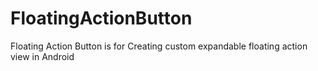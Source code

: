 # FloatingActionButton
Floating Action Button is for Creating custom expandable floating action view in Android 
